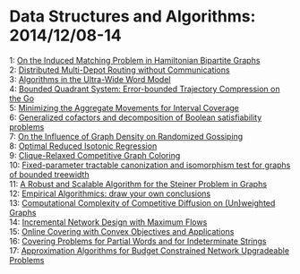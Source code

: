 # Data Structures and Algorithms: 2014/12/08-14  
1: [On the Induced Matching Problem in Hamiltonian Bipartite Graphs](https://doi.org/10.48550/arXiv.1412.0864)  
2: [Distributed Multi-Depot Routing without Communications](https://doi.org/10.48550/arXiv.1412.2123)  
3: [Algorithms in the Ultra-Wide Word Model](https://doi.org/10.48550/arXiv.1411.7359)  
4: [Bounded Quadrant System: Error-bounded Trajectory Compression on the Go](https://doi.org/10.48550/arXiv.1412.0321)  
5: [Minimizing the Aggregate Movements for Interval Coverage](https://doi.org/10.48550/arXiv.1412.2300)  
6: [Generalized cofactors and decomposition of Boolean satisfiability  problems](https://doi.org/10.48550/arXiv.1412.2341)  
7: [On the Influence of Graph Density on Randomized Gossiping](https://doi.org/10.48550/arXiv.1410.5355)  
8: [Optimal Reduced Isotonic Regression](https://doi.org/10.48550/arXiv.1412.2844)  
9: [Clique-Relaxed Competitive Graph Coloring](https://doi.org/10.48550/arXiv.1412.3084)  
10: [Fixed-parameter tractable canonization and isomorphism test for graphs  of bounded treewidth](https://doi.org/10.48550/arXiv.1404.0818)  
11: [A Robust and Scalable Algorithm for the Steiner Problem in Graphs](https://doi.org/10.48550/arXiv.1412.2787)  
12: [Empirical Algorithmics: draw your own conclusions](https://doi.org/10.48550/arXiv.1412.3333)  
13: [Computational Complexity of Competitive Diffusion on (Un)weighted Graphs](https://doi.org/10.48550/arXiv.1412.3334)  
14: [Incremental Network Design with Maximum Flows](https://doi.org/10.48550/arXiv.1312.6447)  
15: [Online Covering with Convex Objectives and Applications](https://doi.org/10.48550/arXiv.1412.3507)  
16: [Covering Problems for Partial Words and for Indeterminate Strings](https://doi.org/10.48550/arXiv.1412.3696)  
17: [Approximation Algorithms for Budget Constrained Network Upgradeable  Problems](https://doi.org/10.48550/arXiv.1412.3721)  
